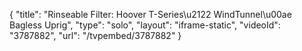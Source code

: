 {
    "title": "Rinseable Filter: Hoover T-Series\u2122 WindTunnel\u00ae Bagless Uprig",
    "type": "solo",
    "layout": "iframe-static",
    "videoId": "3787882",
    "url": "\/tvpembed\/3787882"
}